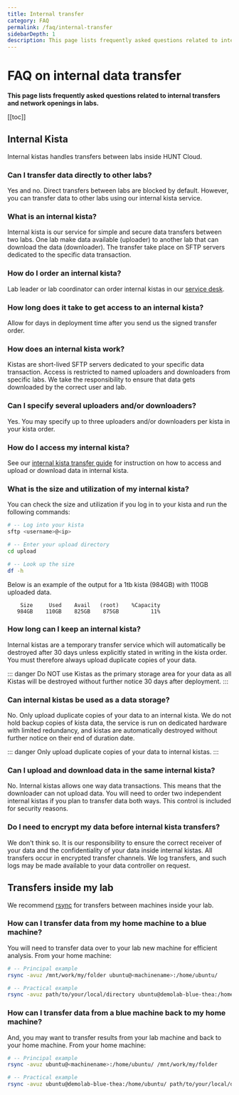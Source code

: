 ```yaml
---
title: Internal transfer
category: FAQ
permalink: /faq/internal-transfer
sidebarDepth: 1
description: This page lists frequently asked questions related to internal transfers and network openings in labs.
---
```


# FAQ on internal data transfer

**This page lists frequently asked questions related to internal transfers and network openings in labs.**

[[toc]]

## Internal Kista

Internal kistas handles transfers between labs inside HUNT Cloud.

### Can I transfer data directly to other labs?

Yes and no. Direct transfers between labs are blocked by default. However, you can transfer data to other labs using our internal kista service.

### What is an internal kista?

Internal kista is our service for simple and secure data transfers between two labs. One lab make data available (uploader) to another lab that can download the data (downloader). The transfer take place on SFTP servers dedicated to the specific data transaction.

### How do I order an internal kista?

Lab leader or lab coordinator can order internal kistas in our [service desk](/service-desk/lab-orders/#internal-kista).

### How long does it take to get access to an internal kista?

Allow for days in deployment time after you send us the signed transfer order.

### How does an internal kista work?

Kistas are short-lived SFTP servers dedicated to your specific data transaction. Access is restricted to named uploaders and downloaders from specific labs. We take the responsibility to ensure that data gets downloaded by the correct user and lab.

### Can I specify several uploaders and/or downloaders?

Yes. You may specify up to three uploaders and/or downloaders per kista in your kista order.

### How do I access my internal kista?

See our [internal kista transfer guide](/data-transfers/internal-kista/) for instruction on how to access and upload or download data in internal kista.

### What is the size and utilization of my internal kista?

You can check the size and utilization if you log in to your kista and run the following commands:

```bash
# -- Log into your kista
sftp <username>@<ip>

# -- Enter your upload directory
cd upload

# -- Look up the size
df -h
```

Below is an example of the output for a 1tb kista (984GB) with 110GB uploaded data.

```
    Size     Used    Avail   (root)    %Capacity
   984GB    110GB    825GB    875GB          11%
```

### How long can I keep an internal kista?

Internal kistas are a temporary transfer service which will automatically be destroyed after 30 days unless explicitly stated in writing in the kista order. You must therefore always upload duplicate copies of your data.

::: danger
Do NOT use Kistas as the primary storage area for your data as all Kistas will be destroyed without further notice 30 days after deployment.
:::

### Can internal kistas be used as a data storage?

No. Only upload duplicate copies of your data to an internal kista. We do not hold backup copies of kista data, the service is run on dedicated hardware with limited redundancy, and kistas are automatically destroyed without further notice on their end of duration date.

::: danger
Only upload duplicate copies of your data to internal kistas.
:::

### Can I upload and download data in the same internal kista?

No. Internal kistas allows one way data transactions. This means that the downloader can not upload data. You will need to order two independent internal kistas if you plan to transfer data both ways. This control is included for security reasons.

### Do I need to encrypt my data before internal kista transfers?

We don't think so. It is our responsibility to ensure the correct receiver of your data and the confidentiality of your data inside internal kistas. All transfers occur in encrypted transfer channels. We log transfers, and such logs may be made available to your data controller on request.


## Transfers inside my lab

We recommend [rsync](/working-in-your-lab/transfer-tools/rsync) for transfers between machines inside your lab. 

### How can I transfer data from my home machine to a blue machine? 

You will need to transfer data over to your lab new machine for efficient analysis. From your home machine: 

```bash
# -- Principal example
rsync -avuz /mnt/work/my/folder ubuntu@<machinename>:/home/ubuntu/

# -- Practical example
rsync -avuz path/to/your/local/directory ubuntu@demolab-blue-thea:/home/ubuntu/

```

### How can I transfer data from a blue machine back to my home machine? 

And, you may want to transfer results from your lab machine and back to your home machine. From your home machine: 

```bash
# -- Principal example
rsync -avuz ubuntu@<machinename>:/home/ubuntu/ /mnt/work/my/folder 

# -- Practical example
rsync -avuz ubuntu@demolab-blue-thea:/home/ubuntu/ path/to/your/local/directory
```



